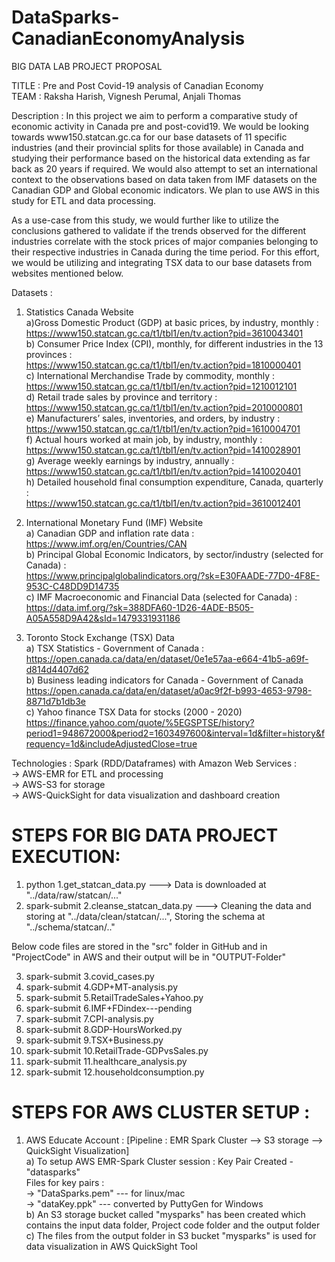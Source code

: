 # DataSparks-CanadianEconomyAnalysis
BIG DATA LAB PROJECT PROPOSAL

TITLE : Pre and Post Covid-19 analysis of Canadian Economy  
TEAM : Raksha Harish, Vignesh Perumal, Anjali Thomas  

Description : 
In this project we aim to perform a comparative study of economic activity in Canada pre and post-covid19. We would be looking towards www150.statcan.gc.ca for our base datasets 
of 11 specific industries (and their provincial splits for those available) in Canada and studying their performance based on the historical data extending as far back as 20 years if required. We would also attempt to set an international context to the observations based on data taken from IMF datasets on the Canadian GDP and Global economic indicators. We plan to use AWS in this study for ETL and data processing. 

As a use-case from this study, we would further like to utilize the conclusions gathered to validate if the trends observed for the different industries correlate with the stock 
prices of major companies belonging to their respective industries in Canada during the time period. For this effort, we would be utilizing and integrating TSX data to our base
datasets from websites mentioned below.

Datasets :  
1. Statistics Canada Website  
a)Gross Domestic Product (GDP) at basic prices, by industry, monthly :   
https://www150.statcan.gc.ca/t1/tbl1/en/tv.action?pid=3610043401  
b) Consumer Price Index (CPI), monthly, for different industries in the 13 provinces :  
https://www150.statcan.gc.ca/t1/tbl1/en/tv.action?pid=1810000401  
c) International Merchandise Trade by commodity, monthly :  
https://www150.statcan.gc.ca/t1/tbl1/en/tv.action?pid=1210012101  
d) Retail trade sales by province and territory :  
https://www150.statcan.gc.ca/t1/tbl1/en/tv.action?pid=2010000801  
e) Manufacturers’ sales, inventories, and orders, by industry :  
https://www150.statcan.gc.ca/t1/tbl1/en/tv.action?pid=1610004701  
f) Actual hours worked at main job, by industry, monthly :  
https://www150.statcan.gc.ca/t1/tbl1/en/tv.action?pid=1410028901  
g) Average weekly earnings by industry, annually :  
https://www150.statcan.gc.ca/t1/tbl1/en/tv.action?pid=1410020401  
h) Detailed household final consumption expenditure, Canada, quarterly :   
https://www150.statcan.gc.ca/t1/tbl1/en/tv.action?pid=3610012401  

2. International Monetary  Fund (IMF) Website  
a) Canadian GDP and inflation rate data :  
https://www.imf.org/en/Countries/CAN  
b) Principal Global Economic Indicators, by sector/industry (selected for Canada) :  
https://www.principalglobalindicators.org/?sk=E30FAADE-77D0-4F8E-953C-C48DD9D14735  
c) IMF Macroeconomic and Financial Data (selected for Canada) :  
https://data.imf.org/?sk=388DFA60-1D26-4ADE-B505-A05A558D9A42&sId=1479331931186  

3. Toronto Stock Exchange (TSX) Data  
a) TSX Statistics - Government of Canada :  
https://open.canada.ca/data/en/dataset/0e1e57aa-e664-41b5-a69f-d814d4407d62  
b) Business leading indicators for Canada - Government of Canada  
https://open.canada.ca/data/en/dataset/a0ac9f2f-b993-4653-9798-8871d7b1db3e  
c) Yahoo finance TSX Data for stocks (2000 - 2020)  
https://finance.yahoo.com/quote/%5EGSPTSE/history?period1=948672000&period2=1603497600&interval=1d&filter=history&frequency=1d&includeAdjustedClose=true  

Technologies : Spark (RDD/Dataframes) with Amazon Web Services :  
-> AWS-EMR for ETL and processing  
-> AWS-S3 for storage  
-> AWS-QuickSight for data visualization and dashboard creation  

STEPS FOR BIG DATA PROJECT EXECUTION:
=====================================

1. python 1.get_statcan_data.py  ---> Data is downloaded at "../data/raw/statcan/..."  
2. spark-submit 2.cleanse_statcan_data.py  ---> Cleaning the data and storing at "../data/clean/statcan/...", Storing the schema at "../schema/statcan/.."  
 
Below code files are stored in the "src" folder in GitHub and in "ProjectCode" in AWS and their output will be in "OUTPUT-Folder"   

3. spark-submit 3.covid_cases.py  
4. spark-submit 4.GDP+MT-analysis.py  
5. spark-submit 5.RetailTradeSales+Yahoo.py  
6. spark-submit 6.IMF+FDindex---pending  
7. spark-submit 7.CPI-analysis.py  
8. spark-submit 8.GDP-HoursWorked.py  
9. spark-submit 9.TSX+Business.py  
10. spark-submit 10.RetailTrade-GDPvsSales.py  
11. spark-submit 11.healthcare_analysis.py  
12. spark-submit 12.householdconsumption.py  


STEPS FOR AWS CLUSTER SETUP :  
==============================  

1. AWS Educate Account : [Pipeline : EMR Spark Cluster --> S3 storage --> QuickSight Visualization]  
a) To setup AWS EMR-Spark Cluster session : Key Pair Created - "datasparks"  
   Files for key pairs :    
   -> "DataSparks.pem" --- for linux/mac  
   -> "dataKey.ppk" --- converted by PuttyGen for Windows  
b) An S3 storage bucket called "mysparks" has been created which contains the input data folder, Project code folder and the output folder  
c) The files from the output folder in S3 bucket "mysparks" is used for data visualization in AWS QuickSight Tool
